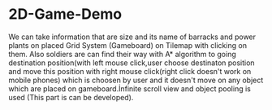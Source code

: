 # 2D-Game-Demo
We can take information that are size and its name of barracks and power plants on placed Grid System (Gameboard) on Tilemap with clicking on them.
Also soldiers are can find their way with A* algorithm to going destination position(with left mouse click,user choose destinaton position and move this position with right mouse click(right click doesn't work on mobile phones) which is choosen by user and it doesn't move on any object
which are placed on gameboard.İnfinite scroll view and object pooling is used (This part is can be developed).

